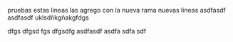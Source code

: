 pruebas
estas lineas las agrego con la nueva rama
nuevas lineas
asdfasdf
asdfasdf
uklsdñkgñakgfdgs

dfgs
dfgsd
fgs
dfgsdfg
asdfasdf
asdfa
sdfa
sdf